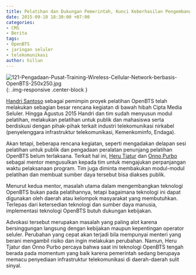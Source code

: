 ```yaml
---
title: Pelatihan dan Dukungan Pemerintah, Kunci Keberhasilan Pengembangan OpenBTS
date: 2015-09-10 18:30:00 +07:00
categories:
- CMS
- Berita
tags:
- OpenBTS
- jaringan seluler
- telekomunikasi
author: hillun
---
```


![121-Pengadaan-Pusat-Training-Wireless-Cellular-Network-berbasis-OpenBTS-250x250.jpg](/uploads/121-Pengadaan-Pusat-Training-Wireless-Cellular-Network-berbasis-OpenBTS-250x250.jpg){: .img-responsive .center-block }

[Handri Santoso](http://ciptamedia.org/team/handri-santoso/) sebagai pemimpin proyek pelatihan OpenBTS telah melakukan sebagian besar rencana kegiatan di bawah hibah Cipta Media Seluler. Hingga Agustus 2015 Handri dan tim sudah menyusun modul pelatihan, melakukan pelatihan untuk publik dan mahasiswa serta berdiskusi dengan pihak-pihak terkait industri telekomunikasi nirkabel (penyelenggara infrastruktur telekomunikasi, Kemenkominfo, Endaga).

Akan tetapi, beberapa rencana kegiatan, seperti mengadakan delapan sesi pelatihan untuk publik dan pengadaan peralatan penunjang pelatihan OpenBTS belum terlaksana. Terkait hal ini, [Heru Tjatur](http://ciptamedia.org/team/heru-tjatur/) dan [Onno Purbo](http://ciptamedia.org/team/onno-purbo/) sebagai mentor mengusulkan kepada tim untuk mengajukan perpanjangan waktu pelaksanaan program. Tim juga diminta membakukan modul-modul pelatihan dan membuat sumber daya tersebut bisa diakses publik.

Menurut kedua mentor, masalah utama dalam mengembangkan teknologi OpenBTS bukan pada pelatihannya, tetapi bagaimana teknologi ini dapat digunakan oleh daerah atau kelompok masyarakat yang membutuhkan. Terlepas dari ketersedian teknologi dan sumber daya manusia, implementasi teknologi OpenBTS butuh dukungan kebijakan.

Advokasi tersebut merupakan masalah yang paling alot karena bersinggungan langsung dengan kebijakan maupun kepentingan operator seluler. Perubahan yang cepat akan terjadi bila mempunyai menteri yang berani mengambil risiko dan ingin melakukan perubahan. Namun, Heru Tjatur dan Onno Purbo percaya bahwa saat ini teknologi OpenBTS tengah berada pada momentum yang baik karena pemerintah sedang berupaya memacu penyediaan infrastruktur telekomunikasi di daerah-daerah sulit sinyal.
